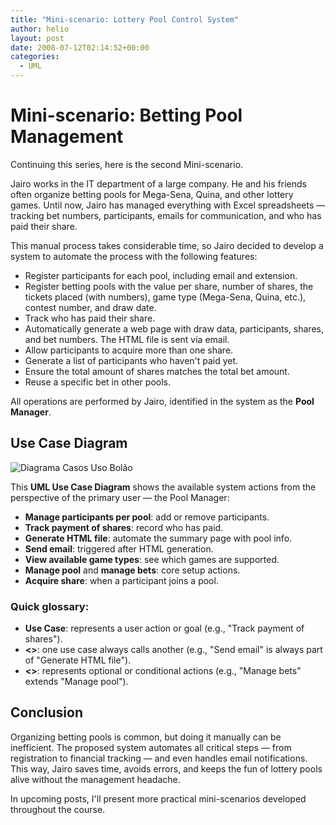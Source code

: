 ```yaml
---
title: "Mini-scenario: Lottery Pool Control System"
author: helio
layout: post
date: 2008-07-12T02:14:52+00:00
categories:
  - UML
---
```


# Mini-scenario: Betting Pool Management

Continuing this series, here is the second Mini-scenario.

Jairo works in the IT department of a large company. He and his friends often organize betting pools for Mega-Sena, Quina, and other lottery games. Until now, Jairo has managed everything with Excel spreadsheets — tracking bet numbers, participants, emails for communication, and who has paid their share.

This manual process takes considerable time, so Jairo decided to develop a system to automate the process with the following features:

- Register participants for each pool, including email and extension.
- Register betting pools with the value per share, number of shares, the tickets placed (with numbers), game type (Mega-Sena, Quina, etc.), contest number, and draw date.
- Track who has paid their share.
- Automatically generate a web page with draw data, participants, shares, and bet numbers. The HTML file is sent via email.
- Allow participants to acquire more than one share.
- Generate a list of participants who haven't paid yet.
- Ensure the total amount of shares matches the total bet amount.
- Reuse a specific bet in other pools.

All operations are performed by Jairo, identified in the system as the **Pool Manager**.

## Use Case Diagram

![Diagrama Casos Uso Bolão](/uploads/2008/07/controle-bolao.png)

This **UML Use Case Diagram** shows the available system actions from the perspective of the primary user — the Pool Manager:

- **Manage participants per pool**: add or remove participants.
- **Track payment of shares**: record who has paid.
- **Generate HTML file**: automate the summary page with pool info.
- **Send email**: triggered after HTML generation.
- **View available game types**: see which games are supported.
- **Manage pool** and **manage bets**: core setup actions.
- **Acquire share**: when a participant joins a pool.

### Quick glossary:

- **Use Case**: represents a user action or goal (e.g., "Track payment of shares").
- **<<include>>**: one use case always calls another (e.g., "Send email" is always part of "Generate HTML file").
- **<<extend>>**: represents optional or conditional actions (e.g., "Manage bets" extends "Manage pool").

## Conclusion

Organizing betting pools is common, but doing it manually can be inefficient. The proposed system automates all critical steps — from registration to financial tracking — and even handles email notifications. This way, Jairo saves time, avoids errors, and keeps the fun of lottery pools alive without the management headache.

In upcoming posts, I'll present more practical mini-scenarios developed throughout the course.
